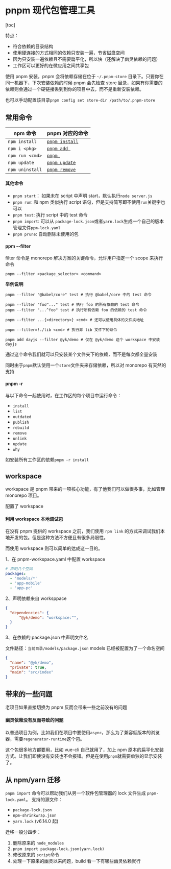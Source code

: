 # pnpm 现代包管理工具

[toc]

特点：

- 符合依赖的目录结构
- 使用硬连接的方式相同的依赖只安装一遍，节省磁盘空间
- 因为只安装一遍依赖且不需要扁平化，所以快（还解决了幽灵依赖的问题）
- 工作区可以更好的在微应用之间共享包

使用 pnpm 安装，pnpm 会将依赖存储在位于 `~/.pnpm-store` 目录下。只要你在同一机器下，下次安装依赖的时候 pnpm 会先检查 store 目录，如果有你需要的依赖则会通过一个硬链接丢到到你的项目中去，而不是重新安装依赖。

也可以手动配置该目录`pnpm config set store-dir /path/to/.pnpm-store`

## 常用命令

| npm 命令        | pnpm 对应的命令                               |
| --------------- | --------------------------------------------- |
| `npm install`   | [`pnpm install`](https://pnpm.io/cli/install) |
| `npm i <pkg>`   | [`pnpm add `](https://pnpm.io/cli/add)        |
| `npm run <cmd>` | [`pnpm `](https://pnpm.io/cli/run)            |
| `npm update`    | [`pnpm update`](https://pnpm.io/cli/update)   |
| `npm uninstall` | [`pnpm remove`](https://pnpm.io/cli/remove)   |

#### 其他命令

- `pnpm start`： 如果未在 script 中声明 start，默认执行`node server.js`
- `pnpm run`: 和 npm 类似执行 script 语句，但是支持简写即不使用`run`关键字也可以
- `pnpm test`: 执行 script 中的 test 命令
- `pnpm import`: 可以从 `package-lock.json`或者`yarn.lock`生成一个自己的版本管理文件`ppm-lock.yaml`
- `pnpm prune`: 自动删除未使用的包

#### ppm --filter

filter 命令是 monorepo 解决方案的关键命令，允许用户指定一个 scope 来执行命令

`pnpm --filter <package_selector> <command>`

**举例说明** 

```shell
pnpm --filter "@babel/core" test # 执行 @babel/core 中的 test 命令

pnpm --filter "foo^..." test # 执行 foo 的所有依赖的 test 命令
pnpm --filter "...^foo" test # 执行所有依赖 foo 的依赖的 test 命令

pnpm --filter ...{<directory>} <cmd> # 还可以使用具体的文件夹地址

pnpm --filter=!./lib <cmd> # 执行非 lib 文件下的命令

pnpm add dayjs --filter @yk/demo # 仅在 @yk/demo 这个 workspace 中安装 dayjs
```

通过这个命令我们就可以只安装某个文件夹下的依赖，而不是每次都全量安装

同时由于`pnpm`默认使用一个`store`文件夹来存储依赖，所以对 monorepo 有天然的支持

#### pnpm -r

与以下命令一起使用时，在工作区的每个项目中运行命令：

- `install`
- `list`
- `outdated`
- `publish`
- `rebuild`
- `remove`
- `unlink`
- `update`
- `why`

如安装所有工作区的依赖`pnpm -r install` 

## workspace

workspace 是 pnpm 带来的一项核心功能，有了他我们可以做很多事，比如管理 monorepo 项目。

配置了 workspace 

#### 利用 workspace 本地调试包

在没有 pnpm 提供的 workspace 之前，我们使用 `rpm link` 的方式来调试我们本地开发的包。但是这种方法不方便且有很多局限性。

而使用 workspace 则可以简单的达成这一目的。

1、在 pnpm-workspace.yaml 中配置 workspace

```yaml
# 声明几个空间
packages:
  - 'models/*'
  - 'app-mobile'
  - 'app-pc'
```

2、声明依赖来自 worksppace

```json
{
  "dependencies": {
      "@yk/demo": "workspace:^",
  }
}
```

3、在依赖的 package.json 中声明文件名

文件路径：`当前目录/models/package.json` models 已经被配置为了一个命名空间

```json
{
  "name": "@yk/demo",
  "private": true,
  "main": "src/index"
}
```

## 带来的一些问题

老项目如果直接切换为 pnpm 反而会带来一些之前没有的问题

#### 幽灵依赖没有反而导致的问题

以普通项目为例，比如我们在项目中要使用`async`，那么为了兼容低版本的浏览器，需要`regenerator-runtime`这个包。

这个包很多地方都要用，比如 vue-cli 自己就用了，加上 npm 原本的扁平化安装方式。让我们即使没有安装也不会报错。但是在使用`pnpm`就需要单独的显示安装了。

## 从 npm/yarn 迁移

`pnpm import` 命令可以帮助我们从另一个软件包管理器的 lock 文件生成 `pnpm-lock.yaml`。 支持的源文件：

- `package-lock.json`
- `npm-shrinkwrap.json`
- `yarn.lock` (v6.14.0 起)

迁移一般分四步：

1. 删除原来的 `node_modules`
2. `pnpm import package-lock.json(yarn.lock) `
3. 修改原来的 `script`命令
4. 处理一下原来的幽灵以来问题，build 看一下有哪些幽灵依赖就行